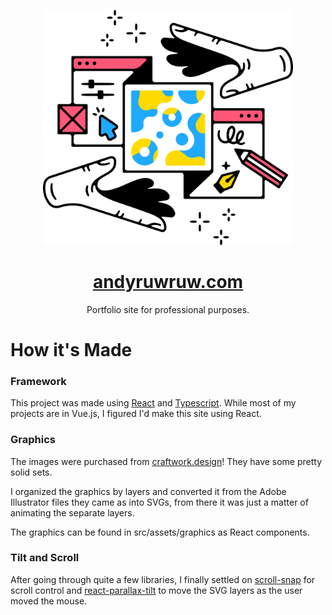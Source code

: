 <p align="center">
  <a href="https://andyruwruw.com">
    <img
      width="400px"
      src="https://raw.githubusercontent.com/andyruwruw/andyruwruw.com/master/src/assets/logo.svg">
  </a>
</p>

<a href="https://andyruwruw.com">
  <h1 align="center">
    andyruwruw.com
  </h1>
</a>

<p align="center">
  Portfolio site for professional purposes.
</p>


# How it's Made

### Framework

This project was made using [React](https://reactjs.org/) and [Typescript](https://www.typescriptlang.org/). While most of my projects are in Vue.js, I figured I'd make this site using React.

### Graphics

The images were purchased from [craftwork.design](https://craftwork.design/)! They have some pretty solid sets.

I organized the graphics by layers and converted it from the Adobe Illustrator files they came as into SVGs, from there it was just a matter of animating the separate layers.

The graphics can be found in src/assets/graphics as React components.

### Tilt and Scroll

After going through quite a few libraries, I finally settled on [scroll-snap](https://www.npmjs.com/package/scroll-snap) for scroll control and [react-parallax-tilt](https://www.npmjs.com/package/react-parallax-tilt) to move the SVG layers as the user moved the mouse.
